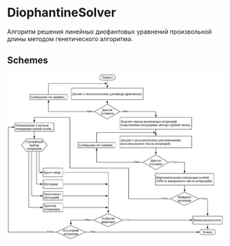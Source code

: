 # DiophantineSolver
Алгоритм решения линейных диофантовых уравнений произвольной длины методом генетического алгоритма.

## Schemes
![GAscreenshot](Screenshots/GAscreen.png)